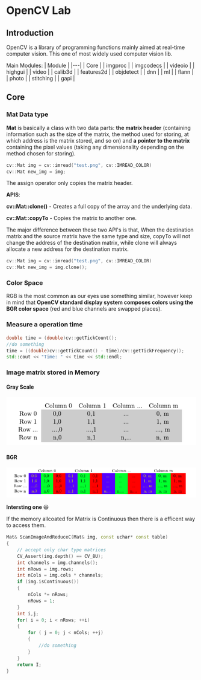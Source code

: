 # OpenCV Lab

## Introduction
OpenCV is a library of programming functions mainly aimed at real-time computer vision. This one of most widely used computer vision lib.

Main Modules:
| Module  |
|---|
| Core  |
| imgproc  |
| imgcodecs  |
| videoio   |
| highgui   |
| video   |
| calib3d  |
| features2d  |
| objdetect  |
| dnn  |
| ml  |
| flann   |
| photo  |
| stitching   |
| gapi |


## Core 
### Mat Data type
<b>Mat</b> is basically a class with two data parts: <b>the matrix header</b> (containing information such as the size of the matrix, the method used for storing, at which address is the matrix stored, and so on) and <b>a pointer to the matrix</b> containing the pixel values (taking any dimensionality depending on the method chosen for storing).

```c++
cv::Mat img = cv::imread("test.png", cv::IMREAD_COLOR)
cv::Mat new_img = img;
```
The assign operator only copies the matrix header.

<b>APIS</b>:

<b>cv::Mat::clone()</b> - Creates a full copy of the array and the underlying data.

<b>cv::Mat::copyTo</b>  - Copies the matrix to another one. 

The major difference between these two API's is that, When the destination matrix and the source matrix have the same type and size, copyTo will not change the address of the destination matrix, while clone will always allocate a new address for the destination matrix.

```c++
cv::Mat img = cv::imread("test.png", cv::IMREAD_COLOR)
cv::Mat new_img = img.clone();
```

### Color Space
RGB is the most common as our eyes use something similar, however keep in mind that <b>OpenCV standard display system composes colors using the BGR color space</b> (red and blue channels are swapped places).

### Measure a operation time
```c++
double time = (double)cv::getTickCount();
//do something
time = ((double)cv::getTickCount() - time)/cv::getTickFrequency();
std::cout << "Time: " << time << std::endl;
```

### Image matrix stored in Memory
#### Gray Scale
![image info](img/how_matrix_stored_1.png)

#### BGR
![image info](img/how_matrix_stored_2.png)

<b> Intersting one </b> :smiley:

If the memory allcoated for Matrix is Continuous then there is a efficent way to access them.

```c++
Mat& ScanImageAndReduceC(Mat& img, const uchar* const table)
{
    // accept only char type matrices
    CV_Assert(img.depth() == CV_8U);
    int channels = img.channels();
    int nRows = img.rows;
    int nCols = img.cols * channels;
    if (img.isContinuous())
    {
        nCols *= nRows;
        nRows = 1;
    }
    int i,j;
    for( i = 0; i < nRows; ++i)
    {
        for ( j = 0; j < nCols; ++j)
        {
            //do something
        }
    }
    return I;
}
```


